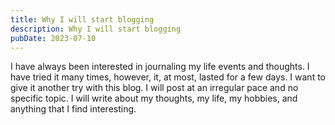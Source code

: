 ```yaml
---
title: Why I will start blogging
description: Why I will start blogging
pubDate: 2023-07-10
---
```


I have always been interested in journaling my life events and thoughts. I have tried it many times, however, it, at most, lasted for a few days. I want to give it another try with this blog. I will post at an irregular pace and no specific topic. I will write about my thoughts, my life, my hobbies, and anything that I find interesting.

